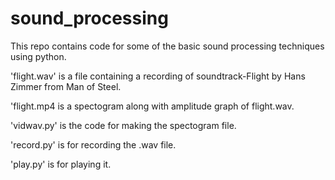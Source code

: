 # sound_processing
This repo contains code for some of the basic sound processing techniques using python.

'flight.wav' is a file containing a recording of soundtrack-Flight by Hans Zimmer from Man of Steel.

'flight.mp4 is a spectogram along with amplitude graph of flight.wav.

'vidwav.py' is the code for making the spectogram file. 

'record.py' is for recording the .wav file.

'play.py' is for playing it.
